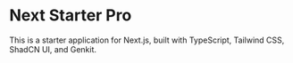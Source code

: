 # Next Starter Pro

This is a starter application for Next.js, built with TypeScript, Tailwind CSS, ShadCN UI, and Genkit.
